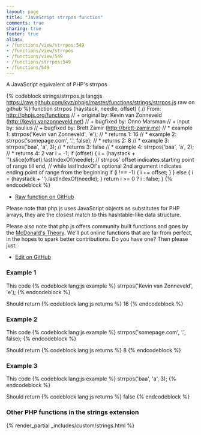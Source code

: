 ```yaml
---
layout: page
title: "JavaScript strrpos function"
comments: true
sharing: true
footer: true
alias:
- /functions/view/strrpos:549
- /functions/view/strrpos
- /functions/view/549
- /functions/strrpos:549
- /functions/549
---
```

<!-- Generated by Rakefile:build -->
A JavaScript equivalent of PHP's strrpos

{% codeblock strings/strrpos.js lang:js https://raw.github.com/kvz/phpjs/master/functions/strings/strrpos.js raw on github %}
function strrpos (haystack, needle, offset) {
  // From: http://phpjs.org/functions
  // +   original by: Kevin van Zonneveld (http://kevin.vanzonneveld.net)
  // +   bugfixed by: Onno Marsman
  // +   input by: saulius
  // +   bugfixed by: Brett Zamir (http://brett-zamir.me)
  // *     example 1: strrpos('Kevin van Zonneveld', 'e');
  // *     returns 1: 16
  // *     example 2: strrpos('somepage.com', '.', false);
  // *     returns 2: 8
  // *     example 3: strrpos('baa', 'a', 3);
  // *     returns 3: false
  // *     example 4: strrpos('baa', 'a', 2);
  // *     returns 4: 2
  var i = -1;
  if (offset) {
    i = (haystack + '').slice(offset).lastIndexOf(needle); // strrpos' offset indicates starting point of range till end,
    // while lastIndexOf's optional 2nd argument indicates ending point of range from the beginning
    if (i !== -1) {
      i += offset;
    }
  } else {
    i = (haystack + '').lastIndexOf(needle);
  }
  return i >= 0 ? i : false;
}
{% endcodeblock %}

 - [Raw function on GitHub](https://github.com/kvz/phpjs/blob/master/functions/strings/strrpos.js)

Please note that php.js uses JavaScript objects as substitutes for PHP arrays, they are 
the closest match to this hashtable-like data structure. 

Please also note that php.js offers community built functions and goes by the 
[McDonald's Theory](https://medium.com/what-i-learned-building/9216e1c9da7d). We'll put online 
functions that are far from perfect, in the hopes to spark better contributions. 
Do you have one? Then please just: 

 - [Edit on GitHub](https://github.com/kvz/phpjs/edit/master/functions/strings/strrpos.js)

### Example 1
This code
{% codeblock lang:js example %}
strrpos('Kevin van Zonneveld', 'e');
{% endcodeblock %}

Should return
{% codeblock lang:js returns %}
16
{% endcodeblock %}

### Example 2
This code
{% codeblock lang:js example %}
strrpos('somepage.com', '.', false);
{% endcodeblock %}

Should return
{% codeblock lang:js returns %}
8
{% endcodeblock %}

### Example 3
This code
{% codeblock lang:js example %}
strrpos('baa', 'a', 3);
{% endcodeblock %}

Should return
{% codeblock lang:js returns %}
false
{% endcodeblock %}


### Other PHP functions in the strings extension
{% render_partial _includes/custom/strings.html %}

